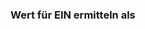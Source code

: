 ﻿### Wert für EIN ermitteln als

<!-- DOCCONTENT 
Der Wert des Ausgangs wird ermittelt durch die Berechnung der eingestellten Funktion.
-->

